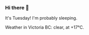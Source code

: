 ### Hi there :wave:

It's Tuesday! I'm probably sleeping.

Weather in Victoria BC: clear, at +17°C.

